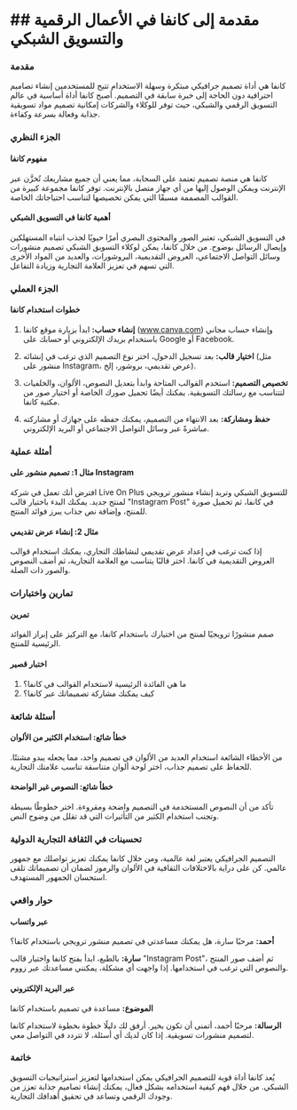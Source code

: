 # ## مقدمة إلى كانفا في الأعمال الرقمية والتسويق الشبكي

### مقدمة

كانفا هي أداة تصميم جرافيكي مبتكرة وسهلة الاستخدام تتيح للمستخدمين إنشاء تصاميم احترافية دون الحاجة إلى خبرة سابقة في التصميم. أصبح كانفا أداة أساسية في عالم التسويق الرقمي والشبكي، حيث توفر للوكلاء والشركات إمكانية تصميم مواد تسويقية جذابة وفعالة بسرعة وكفاءة.

### الجزء النظري

#### مفهوم كانفا

كانفا هي منصة تصميم تعتمد على السحابة، مما يعني أن جميع مشاريعك تُخزَّن عبر الإنترنت ويمكن الوصول إليها من أي جهاز متصل بالإنترنت. توفر كانفا مجموعة كبيرة من القوالب المصممة مسبقًا التي يمكن تخصيصها لتناسب احتياجاتك الخاصة. 

#### أهمية كانفا في التسويق الشبكي

في التسويق الشبكي، تعتبر الصور والمحتوى البصري أمرًا حيويًا لجذب انتباه المستهلكين وإيصال الرسائل بوضوح. من خلال كانفا، يمكن لوكلاء التسويق الشبكي تصميم منشورات وسائل التواصل الاجتماعي، العروض التقديمية، البروشورات، والعديد من المواد الأخرى التي تسهم في تعزيز العلامة التجارية وزيادة التفاعل.

### الجزء العملي

#### خطوات استخدام كانفا

1. **إنشاء حساب:** ابدأ بزيارة موقع كانفا (www.canva.com) وإنشاء حساب مجاني باستخدام بريدك الإلكتروني أو حسابك على Google أو Facebook.
   
2. **اختيار قالب:** بعد تسجيل الدخول، اختر نوع التصميم الذي ترغب في إنشائه (مثل منشور على Instagram، عرض تقديمي، بروشور، إلخ).

3. **تخصيص التصميم:** استخدم القوالب المتاحة وابدأ بتعديل النصوص، الألوان، والخلفيات لتتناسب مع رسالتك التسويقية. يمكنك أيضًا تحميل صورك الخاصة أو اختيار صور من مكتبة كانفا.

4. **حفظ ومشاركة:** بعد الانتهاء من التصميم، يمكنك حفظه على جهازك أو مشاركته مباشرةً عبر وسائل التواصل الاجتماعي أو البريد الإلكتروني.

### أمثلة عملية

#### مثال 1: تصميم منشور على Instagram

افترض أنك تعمل في شركة Live On Plus للتسويق الشبكي وتريد إنشاء منشور ترويجي لمنتج جديد. يمكنك البدء باختيار قالب "Instagram Post" في كانفا، ثم تحميل صورة للمنتج، وإضافة نص جذاب يبرز فوائد المنتج.

#### مثال 2: إنشاء عرض تقديمي

إذا كنت ترغب في إعداد عرض تقديمي لنشاطك التجاري، يمكنك استخدام قوالب العروض التقديمية في كانفا. اختر قالبًا يتناسب مع العلامة التجارية، ثم أضف النصوص والصور ذات الصلة. 

### تمارين واختبارات

#### تمرين

صمم منشورًا ترويجيًا لمنتج من اختيارك باستخدام كانفا، مع التركيز على إبراز الفوائد الرئيسية للمنتج.

#### اختبار قصير

1. ما هي الفائدة الرئيسية لاستخدام القوالب في كانفا؟
2. كيف يمكنك مشاركة تصميماتك عبر كانفا؟

### أسئلة شائعة

#### خطأ شائع: استخدام الكثير من الألوان

من الأخطاء الشائعة استخدام العديد من الألوان في تصميم واحد، مما يجعله يبدو مشتتًا. للحفاظ على تصميم جذاب، اختر لوحة ألوان متناسقة تناسب علامتك التجارية.

#### خطأ شائع: النصوص غير الواضحة

تأكد من أن النصوص المستخدمة في التصميم واضحة ومقروءة. اختر خطوطًا بسيطة وتجنب استخدام الكثير من التأثيرات التي قد تقلل من وضوح النص.

### تحسينات في الثقافة التجارية الدولية

التصميم الجرافيكي يعتبر لغة عالمية، ومن خلال كانفا يمكنك تعزيز تواصلك مع جمهور عالمي. كن على دراية بالاختلافات الثقافية في الألوان والرموز لضمان أن تصميماتك تلقى استحسان الجمهور المستهدف.

### حوار واقعي

#### عبر واتساب

**أحمد:** مرحبًا سارة، هل يمكنك مساعدتي في تصميم منشور ترويجي باستخدام كانفا؟

**سارة:** بالطبع، ابدأ بفتح كانفا واختيار قالب "Instagram Post"، ثم أضف صور المنتج والنصوص التي ترغب في استخدامها. إذا واجهت أي مشكلة، يمكنني مساعدتك عبر زووم.

#### عبر البريد الإلكتروني

**الموضوع:** مساعدة في تصميم باستخدام كانفا

**الرسالة:** مرحبًا أحمد، أتمنى أن تكون بخير. أرفق لك دليلًا خطوة بخطوة لاستخدام كانفا لتصميم منشورات تسويقية. إذا كان لديك أي أسئلة، لا تتردد في التواصل معي.

### خاتمة

يُعد كانفا أداة قوية للتصميم الجرافيكي يمكن استخدامها لتعزيز استراتيجيات التسويق الشبكي. من خلال فهم كيفية استخدامه بشكل فعال، يمكنك إنشاء تصاميم جذابة تعزز من وجودك الرقمي وتساعد في تحقيق أهدافك التجارية.